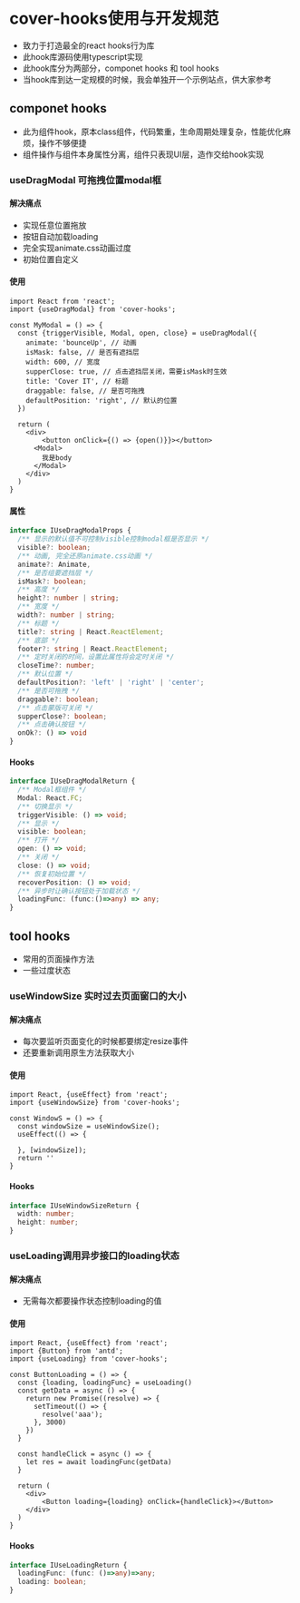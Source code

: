 # cover-hooks使用与开发规范

- 致力于打造最全的react hooks行为库
- 此hook库源码使用typescript实现
- 此hook库分为两部分，componet hooks 和 tool hooks
- 当hook库到达一定规模的时候，我会单独开一个示例站点，供大家参考

## componet hooks

- 此为组件hook，原本class组件，代码繁重，生命周期处理复杂，性能优化麻烦，操作不够便捷
- 组件操作与组件本身属性分离，组件只表现UI层，造作交给hook实现

### useDragModal 可拖拽位置modal框

#### 解决痛点

- 实现任意位置拖放
- 按钮自动加载loading
- 完全实现animate.css动画过度
- 初始位置自定义

#### 使用

```tsx
import React from 'react';
import {useDragModal} from 'cover-hooks';

const MyModal = () => {
  const {triggerVisible, Modal, open, close} = useDragModal({
    animate: 'bounceUp', // 动画
    isMask: false, // 是否有遮挡层
    width: 600, // 宽度
    supperClose: true, // 点击遮挡层关闭，需要isMask时生效
    title: 'Cover IT', // 标题
    draggable: false, // 是否可拖拽
    defaultPosition: 'right', // 默认的位置
  })
  
  return (
  	<div>
    	<button onClick={() => {open()}}></button>
      <Modal>
      	我是body
      </Modal>
    </div>
  )
}
```

#### 属性

```typescript
interface IUseDragModalProps {
  /** 显示的默认值不可控制visible控制modal框是否显示 */
  visible?: boolean;
  /** 动画, 完全还原animate.css动画 */
  animate?: Animate,
  /** 是否组要遮挡层 */
  isMask?: boolean;
  /** 高度 */
  height?: number | string;
  /** 宽度 */
  width?: number | string;
  /** 标题 */
  title?: string | React.ReactElement;
  /** 底部 */
  footer?: string | React.ReactElement;
  /** 定时关闭的时间，设置此属性将会定时关闭 */
  closeTime?: number;
  /** 默认位置 */
  defaultPosition?: 'left' | 'right' | 'center';
  /** 是否可拖拽 */
  draggable?: boolean;
  /** 点击蒙版可关闭 */
  supperClose?: boolean;
  /** 点击确认按钮 */
  onOk?: () => void
}
```

#### Hooks

```typescript
interface IUseDragModalReturn {
  /** Modal框组件 */
  Modal: React.FC;
  /** 切换显示 */
  triggerVisible: () => void;
  /** 显示 */
  visible: boolean;
  /** 打开 */
  open: () => void;
  /** 关闭 */
  close: () => void;
  /** 恢复初始位置 */
  recoverPosition: () => void;
  /** 异步时让确认按钮处于加载状态 */
  loadingFunc: (func:()=>any) => any;
}
```



## tool hooks

- 常用的页面操作方法
- 一些过度状态

### useWindowSize 实时过去页面窗口的大小

#### 解决痛点

- 每次要监听页面变化的时候都要绑定resize事件
- 还要重新调用原生方法获取大小

#### 使用

```tsx
import React, {useEffect} from 'react';
import {useWindowSize} from 'cover-hooks';

const WindowS = () => {
  const windowSize = useWindowSize();
  useEffect(() => {
    
  }, [windowSize]);
  return ''
}
```

#### Hooks

```typescript
interface IUseWindowSizeReturn {
  width: number;
  height: number;
}
```

### useLoading调用异步接口的loading状态

#### 解决痛点

- 无需每次都要操作状态控制loading的值

#### 使用

```tsx
import React, {useEffect} from 'react';
import {Button} from 'antd';
import {useLoading} from 'cover-hooks';

const ButtonLoading = () => {
  const {loading, loadingFunc} = useLoading()
  const getData = async () => {
    return new Promise((resolve) => {
      setTimeout(() => {
        resolve('aaa');
      }, 3000)
    })
  }
  
  const handleClick = async () => {
    let res = await loadingFunc(getData)
  }
  
  return (
  	<div>
    	<Button loading={loading} onClick={handleClick}></Button>
    </div>
  )
}
```

#### Hooks

```typescript
interface IUseLoadingReturn {
  loadingFunc: (func: ()=>any)=>any;
  loading: boolean;
}
```

